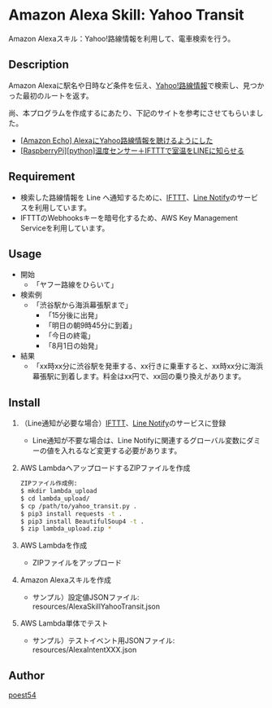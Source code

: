 # Amazon Alexa Skill: Yahoo Transit

Amazon Alexaスキル：Yahoo!路線情報を利用して、電車検索を行う。

## Description

Amazon Alexaに駅名や日時など条件を伝え、[Yahoo!路線情報](https://transit.yahoo.co.jp/)で検索し、見つかった最初のルートを返す。

尚、本プログラムを作成するにあたり、下記のサイトを参考にさせてもらいました。

- [[Amazon Echo] AlexaにYahoo路線情報を聴けるようにした](https://qiita.com/Sa2Knight/items/a7eb54b6fe8a809dffc8)
- [[RaspberryPi][python]温度センサー＋IFTTTで室温をLINEに知らせる](https://qiita.com/jun1_0803/items/95cec2f149bdec82472d)

## Requirement

- 検索した路線情報を Line へ通知するために、[IFTTT](https://ifttt.com/line)、[Line Notify](https://notify-bot.line.me/ja/)のサービスを利用しています。
- IFTTTのWebhooksキーを暗号化するため、AWS Key Management Serviceを利用しています。

## Usage

- 開始
  - 「ヤフー路線をひらいて」
- 検索例
  - 「渋谷駅から海浜幕張駅まで」
    - 「15分後に出発」
    - 「明日の朝9時45分に到着」
    - 「今日の終電」
    - 「8月1日の始発」
- 結果
  - 「xx時xx分に渋谷駅を発車する、xx行きに乗車すると、xx時xx分に海浜幕張駅に到着します。料金はxx円で、xx回の乗り換えがあります。

## Install

1. （Line通知が必要な場合）[IFTTT](https://ifttt.com/line)、[Line Notify](https://notify-bot.line.me/ja/)のサービスに登録
    - Line通知が不要な場合は、Line Notifyに関連するグローバル変数にダミーの値を入れるなど変更する必要があります。
2. AWS LambdaへアップロードするZIPファイルを作成

    ~~~bash
    ZIPファイル作成例:
    $ mkdir lambda_upload
    $ cd lambda_upload/
    $ cp /path/to/yahoo_transit.py .
    $ pip3 install requests -t .
    $ pip3 install BeautifulSoup4 -t .
    $ zip lambda_upload.zip *
    ~~~

3. AWS Lambdaを作成
    - ZIPファイルをアップロード
4. Amazon Alexaスキルを作成
    - サンプル）設定値JSONファイル: resources/AlexaSkillYahooTransit.json
5. AWS Lambda単体でテスト
    - サンプル）テストイベント用JSONファイル: resources/AlexaIntentXXX.json

## Author

[poest54](https://github.com/poest54)
